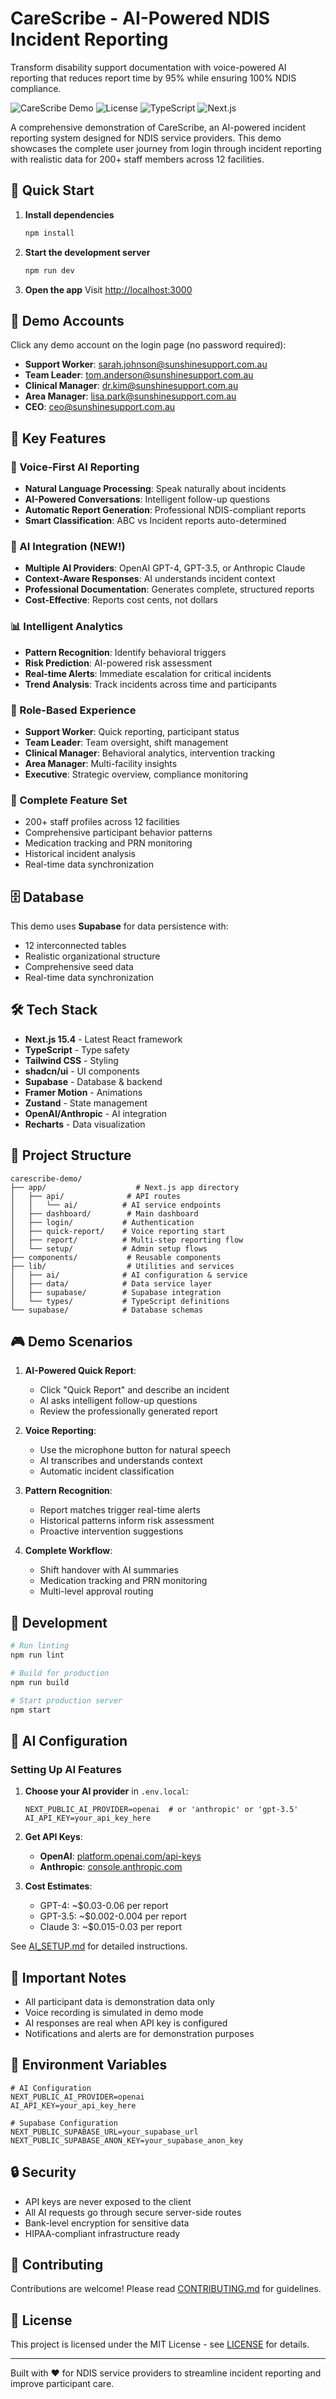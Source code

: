 # CareScribe - AI-Powered NDIS Incident Reporting

Transform disability support documentation with voice-powered AI reporting that reduces report time by 95% while ensuring 100% NDIS compliance.

![CareScribe Demo](https://img.shields.io/badge/Demo-Live-brightgreen)
![License](https://img.shields.io/badge/License-MIT-blue)
![TypeScript](https://img.shields.io/badge/TypeScript-5.0-blue)
![Next.js](https://img.shields.io/badge/Next.js-15.4-black)

A comprehensive demonstration of CareScribe, an AI-powered incident reporting system designed for NDIS service providers. This demo showcases the complete user journey from login through incident reporting with realistic data for 200+ staff members across 12 facilities.

## 🚀 Quick Start

1. **Install dependencies**
   ```bash
   npm install
   ```

2. **Start the development server**
   ```bash
   npm run dev
   ```

3. **Open the app**
   Visit [http://localhost:3000](http://localhost:3000)

## 🔑 Demo Accounts

Click any demo account on the login page (no password required):

- **Support Worker**: sarah.johnson@sunshinesupport.com.au
- **Team Leader**: tom.anderson@sunshinesupport.com.au  
- **Clinical Manager**: dr.kim@sunshinesupport.com.au
- **Area Manager**: lisa.park@sunshinesupport.com.au
- **CEO**: ceo@sunshinesupport.com.au

## 🎯 Key Features

### 🎤 Voice-First AI Reporting
- **Natural Language Processing**: Speak naturally about incidents
- **AI-Powered Conversations**: Intelligent follow-up questions
- **Automatic Report Generation**: Professional NDIS-compliant reports
- **Smart Classification**: ABC vs Incident reports auto-determined

### 🤖 AI Integration (NEW!)
- **Multiple AI Providers**: OpenAI GPT-4, GPT-3.5, or Anthropic Claude
- **Context-Aware Responses**: AI understands incident context
- **Professional Documentation**: Generates complete, structured reports
- **Cost-Effective**: Reports cost cents, not dollars

### 📊 Intelligent Analytics
- **Pattern Recognition**: Identify behavioral triggers
- **Risk Prediction**: AI-powered risk assessment
- **Real-time Alerts**: Immediate escalation for critical incidents
- **Trend Analysis**: Track incidents across time and participants

### 👥 Role-Based Experience
- **Support Worker**: Quick reporting, participant status
- **Team Leader**: Team oversight, shift management
- **Clinical Manager**: Behavioral analytics, intervention tracking
- **Area Manager**: Multi-facility insights
- **Executive**: Strategic overview, compliance monitoring

### 📱 Complete Feature Set
- 200+ staff profiles across 12 facilities
- Comprehensive participant behavior patterns
- Medication tracking and PRN monitoring
- Historical incident analysis
- Real-time data synchronization

## 🗄️ Database

This demo uses **Supabase** for data persistence with:
- 12 interconnected tables
- Realistic organizational structure
- Comprehensive seed data
- Real-time data synchronization

## 🛠️ Tech Stack

- **Next.js 15.4** - Latest React framework
- **TypeScript** - Type safety
- **Tailwind CSS** - Styling
- **shadcn/ui** - UI components
- **Supabase** - Database & backend
- **Framer Motion** - Animations
- **Zustand** - State management
- **OpenAI/Anthropic** - AI integration
- **Recharts** - Data visualization

## 📁 Project Structure

```
carescribe-demo/
├── app/                    # Next.js app directory
│   ├── api/              # API routes
│   │   └── ai/          # AI service endpoints
│   ├── dashboard/        # Main dashboard
│   ├── login/           # Authentication
│   ├── quick-report/    # Voice reporting start
│   ├── report/          # Multi-step reporting flow
│   └── setup/           # Admin setup flows
├── components/           # Reusable components
├── lib/                  # Utilities and services
│   ├── ai/              # AI configuration & service
│   ├── data/            # Data service layer
│   ├── supabase/        # Supabase integration
│   └── types/           # TypeScript definitions
└── supabase/            # Database schemas
```

## 🎮 Demo Scenarios

1. **AI-Powered Quick Report**: 
   - Click "Quick Report" and describe an incident
   - AI asks intelligent follow-up questions
   - Review the professionally generated report

2. **Voice Reporting**:
   - Use the microphone button for natural speech
   - AI transcribes and understands context
   - Automatic incident classification

3. **Pattern Recognition**:
   - Report matches trigger real-time alerts
   - Historical patterns inform risk assessment
   - Proactive intervention suggestions

4. **Complete Workflow**:
   - Shift handover with AI summaries
   - Medication tracking and PRN monitoring
   - Multi-level approval routing

## 🔧 Development

```bash
# Run linting
npm run lint

# Build for production
npm run build

# Start production server
npm start
```

## 🤖 AI Configuration

### Setting Up AI Features

1. **Choose your AI provider** in `.env.local`:
   ```env
   NEXT_PUBLIC_AI_PROVIDER=openai  # or 'anthropic' or 'gpt-3.5'
   AI_API_KEY=your_api_key_here
   ```

2. **Get API Keys**:
   - **OpenAI**: [platform.openai.com/api-keys](https://platform.openai.com/api-keys)
   - **Anthropic**: [console.anthropic.com](https://console.anthropic.com/)

3. **Cost Estimates**:
   - GPT-4: ~$0.03-0.06 per report
   - GPT-3.5: ~$0.002-0.004 per report
   - Claude 3: ~$0.015-0.03 per report

See [AI_SETUP.md](./AI_SETUP.md) for detailed instructions.

## 📝 Important Notes

- All participant data is demonstration data only
- Voice recording is simulated in demo mode
- AI responses are real when API key is configured
- Notifications and alerts are for demonstration purposes

## 🚦 Environment Variables

```env
# AI Configuration
NEXT_PUBLIC_AI_PROVIDER=openai
AI_API_KEY=your_api_key_here

# Supabase Configuration
NEXT_PUBLIC_SUPABASE_URL=your_supabase_url
NEXT_PUBLIC_SUPABASE_ANON_KEY=your_supabase_anon_key
```

## 🔒 Security

- API keys are never exposed to the client
- All AI requests go through secure server-side routes
- Bank-level encryption for sensitive data
- HIPAA-compliant infrastructure ready

## 🤝 Contributing

Contributions are welcome! Please read [CONTRIBUTING.md](./CONTRIBUTING.md) for guidelines.

## 📄 License

This project is licensed under the MIT License - see [LICENSE](./LICENSE) for details.

---

Built with ❤️ for NDIS service providers to streamline incident reporting and improve participant care.